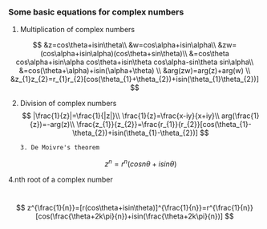 ### Some basic equations for complex numbers

1. Multiplication of complex numbers

$$
&z=cos\theta+isin\theta\\
&w=cos\alpha+isin\alpha\\
&zw=(cos\alpha+isin\alpha)(cos\theta+sin\theta)\\
&=cos\theta cos\alpha+isin\alpha cos\theta+isin\theta cos\alpha-sin\theta sin\alpha\\
&=cos(\theta+\alpha)+isin(\alpha+\theta)
\\
&arg(zw)=arg(z)+arg(w)
\\
&z_{1}z_{2}=r_{1}r_{2}[cos(\theta_{1}+\theta_{2})+isin(\theta_{1}\theta_{2})]
$$

   2. Division of complex numbers
      $$
      |\frac{1}{z}|=\frac{1}{|z|}\\
      \frac{1}{z}=\frac{x-iy}{x+iy}\\
      arg(\frac{1}{z})=-arg(z)\\
      \frac{z_{1}}{z_{2}}=\frac{r_{1}}{r_{2}}[cos(\theta_{1}-\theta_{2})+isin(\theta_{1}-\theta_{2})]
      $$
      

          3. De Moivre's theorem
      $$
        z^{n}=r^{n}(cosn\theta+isin\theta)
      $$

   4.nth root of a complex number

​             
$$
z^{\frac{1}{n}}=[r(cos\theta+isin\theta)]^{\frac{1}{n}}=r^{\frac{1}{n}}[cos(\frac{\theta+2k\pi}{n})+isin(\frac{\theta+2k\pi}{n})]
$$


​       

